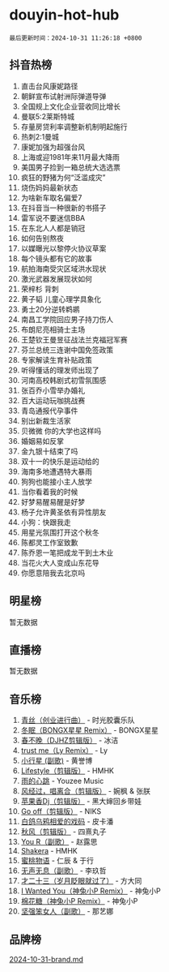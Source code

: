 # douyin-hot-hub

`最后更新时间：2024-10-31 11:26:18 +0800`

## 抖音热榜

1. 直击台风康妮路径
1. 朝鲜宣布试射洲际弹道导弹
1. 全国规上文化企业营收同比增长
1. 曼联5:2莱斯特城
1. 存量房贷利率调整新机制明起施行
1. 热刺2:1曼城
1. 康妮加强为超强台风
1. 上海或迎1981年来11月最大降雨
1. 美国男子捡到一箱总统大选选票
1. 疯狂的野猪为何“泛滥成灾”
1. 烧伤妈妈最新状态
1. 为啥新车取名偏爱7
1. 在抖音当一种很新的书搭子
1. 雷军说不要迷信BBA
1. 在东北人人都是销冠
1. 如何告别熬夜
1. 以媒曝光以黎停火协议草案
1. 每个镜头都有它的故事
1. 航拍海南受灾区域洪水现状
1. 激光武器发展现状如何
1. 荣梓杉 背刺
1. 黄子韬 儿童心理学具象化
1. 勇士20分逆转鹈鹕
1. 南昌工学院回应男子持刀伤人
1. 布朗尼亮相骑士主场
1. 王楚钦王曼昱征战法兰克福冠军赛
1. 芬兰总统三连谢中国免签政策
1. 专家解读生育补贴政策
1. 听得懂话的理发师出现了
1. 河南高校韩剧式初雪氛围感
1. 张百乔小雪举办婚礼
1. 百大运动玩咖挑战赛
1. 青岛通报代孕事件
1. 别出新裁生活家
1. 贝微微 你的大学也这样吗
1. 婚姻易如反掌
1. 金九银十结束了吗
1. 双十一的快乐是运动给的
1. 海南多地遭遇特大暴雨
1. 狗狗也能接小主人放学
1. 当你看着我的时候
1. 好梦易醒易醒是好梦
1. 杨子允许黄圣依有异性朋友
1. 小狗：快跟我走
1. 用星光氛围打开这个秋冬
1. 陈都灵工作室致歉
1. 陈乔恩一笔把成龙干到土木业
1. 当花火大人变成山东花导
1. 你愿意陪我去北京吗

## 明星榜

暂无数据

## 直播榜

暂无数据

## 音乐榜

1. [青丝（创业进行曲）](https://sf5-hl-cdn-tos.douyinstatic.com/obj/tos-cn-ve-2774/ooYARJB5iBRNhCOkDsS3BAKW91CIMoQfwzwKLi) - 时光胶囊乐队
1. [冬眠（BONGX星星 Remix）](https://sf3-cdn-tos.douyinstatic.com/obj/tos-cn-ve-2774/oMCfFFoE3LwQ7agAgOIG4ieExqkeAsxNBEkLdz) - BONGX星星
1. [春不晚（DJHZ剪辑版）](https://sf3-cdn-tos.douyinstatic.com/obj/tos-cn-ve-2774/osEZa7YZ6wNo9QDABgfGFaCQKRQTNafsBJDnKt) - 冰洁
1. [trust me（Ly Remix）](https://sf5-hl-cdn-tos.douyinstatic.com/obj/tos-cn-ve-2774/oUo1M8fz5AfmMSExABQQKFE0eCMWgsiccfqrMA) - Ly
1. [小行星 (副歌)](https://sf5-hl-cdn-tos.douyinstatic.com/obj/tos-cn-ve-2774/oArWEvgkJwVsB0KMIw6iBsAoHAciIjJqzWeTQr) - 黄誉博
1. [Lifestyle（剪辑版）](https://sf5-hl-cdn-tos.douyinstatic.com/obj/tos-cn-ve-2774/owfqGgjwG3V5lCLaAIezFMeg3LtuKNBaZKgzPV) - HMHK
1. [雨的心跳](https://sf5-hl-cdn-tos.douyinstatic.com/obj/tos-cn-ve-2774/o0vI5NZuiJgxWIQQFhXO0RTrsiIAsBSiMIECz) - Youzee Music
1. [风经过，唱离合（剪辑版）](https://sf5-hl-cdn-tos.douyinstatic.com/obj/tos-cn-ve-2774/okllg5DG2MmUF3aiiDfBZx6ZLvfwOTtbCEAHyI) - 婉枫 & 张朕
1. [苹果香Dj（剪辑版）](https://sf5-hl-cdn-tos.douyinstatic.com/obj/tos-cn-ve-2774/oEeIEQbYGAOspCTRAIeYF4Ok8LgZ8NBaRe4ztR) - 黑大婶回乡带娃
1. [Go off（剪辑版）](https://sf3-cdn-tos.douyinstatic.com/obj/tos-cn-ve-2774/oYLJZTCGnIQBt2BsMBCFksOEMnDQesCr2gfZ7N) - NIKS
1. [白鸽乌鸦相爱的戏码](https://sf6-cdn-tos.douyinstatic.com/obj/tos-cn-ve-2774/oMVVEf6eDAOmFtNtCsEqKpIorBDM8Nkg6TZRqC) - 皮卡潘
1. [秋风（剪辑版）](https://sf5-hl-cdn-tos.douyinstatic.com/obj/tos-cn-ve-2774/ocGaU84LfAfzMd2wbXdQFpCGhBiXg82JNMRRie) - 四熹丸子
1. [You R（副歌）](https://sf5-hl-cdn-tos.douyinstatic.com/obj/tos-cn-ve-2774/oc0MZn9aEfLkCFLIxKQQcgBjS9mBBuDttYPfZ1) - 赵露思
1. [Shakera](https://sf5-hl-cdn-tos.douyinstatic.com/obj/tos-cn-ve-2774/ocKtEBgQ8FiQCBDf3nj9Z9gEGEQ4fAZDYEocLY) - HMHK
1. [蜜桃物语](https://sf5-hl-cdn-tos.douyinstatic.com/obj/tos-cn-ve-2774/oIhOSCZtIACtYU4XQkngiW9kCBfVD1Fz9IYeqL) - 仁辰 & 于行
1. [无声无息（副歌）](https://sf5-hl-cdn-tos.douyinstatic.com/obj/tos-cn-ve-2774/osmzBBdYMBoz2NHW7AYiZEErnITswCiYzuA3Nf) - 李玖哲
1. [才二十三（岁月眨眼就过了）](https://sf5-hl-cdn-tos.douyinstatic.com/obj/tos-cn-ve-2774/oYAvkTrUXEBMWYUbL3nl8i01MJ5skiIZASC2H) - 方大同
1. [I Wanted You（神兔小P Remix）](https://sf5-hl-cdn-tos.douyinstatic.com/obj/tos-cn-ve-2774/o4CAubmDQdZeEkstFnCvKIMDag8D2BSBOjfNuh) - 神兔小P
1. [棉花糖（神兔小P Remix）](https://sf3-cdn-tos.douyinstatic.com/obj/tos-cn-ve-2774/o0pEDf1GaEfEYJ1FbgOAFCITQ1zeFD3kgBWGcG) - 神兔小P
1. [坚强笨女人（副歌）](https://sf5-hl-cdn-tos.douyinstatic.com/obj/tos-cn-ve-2774/ospNInQiZvGWyBVg5zkNsAMct5uJIg1CrZiPL) - 那艺娜

## 品牌榜

[2024-10-31-brand.md](2024-10-31-brand.md)
